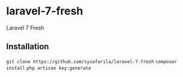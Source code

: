 # laravel-7-fresh
 Laravel 7 Fresh
## Installation
``` git clone https://github.com/sysafarila/laravel-7-fresh ```
``` composer install ```
``` php artisan key:generate ```
